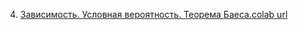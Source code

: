 4. [Зависимость. Условная вероятность. Теорема Баеса.](https://mathmechterver.github.io/terver2021/prac04/prac04.html)[colab url](https://colab.research.google.com/github/mathmechterver/terver2021/blob/master/prac04/prac04.ipynb)
